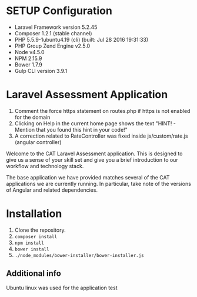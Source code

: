 

# SETUP Configuration 
* Laravel Framework version 5.2.45
* Composer 1.2.1 (stable channel)
* PHP 5.5.9-1ubuntu4.19 (cli) (built: Jul 28 2016 19:31:33) 
* PHP Group Zend Engine v2.5.0
* Node v4.5.0
* NPM 2.15.9
* Bower 1.7.9
* Gulp CLI version 3.9.1


# Laravel Assessment Application

1. Comment the force https statement on routes.php if https is not enabled for the domain
2. Clicking on Help in the current home page shows the text "HINT! - Mention that you found this hint in your code!"
3. A correction related to RateController was fixed inside js/custom/rate.js (angular controller)

Welcome to the CAT Laravel Assessment application. This is designed to give us a sense of your skill set and give you a brief introduction to our workflow and technology stack.

The base application we have provided matches several of the CAT applications we are currently running. In particular, take note of the versions of Angular and related dependencies.

# Installation

1. Clone the repository.
2. `composer install`
3. `npm install`
4. `bower install`
5. `./node_modules/bower-installer/bower-installer.js`

## Additional info

Ubuntu linux was used for the application test
